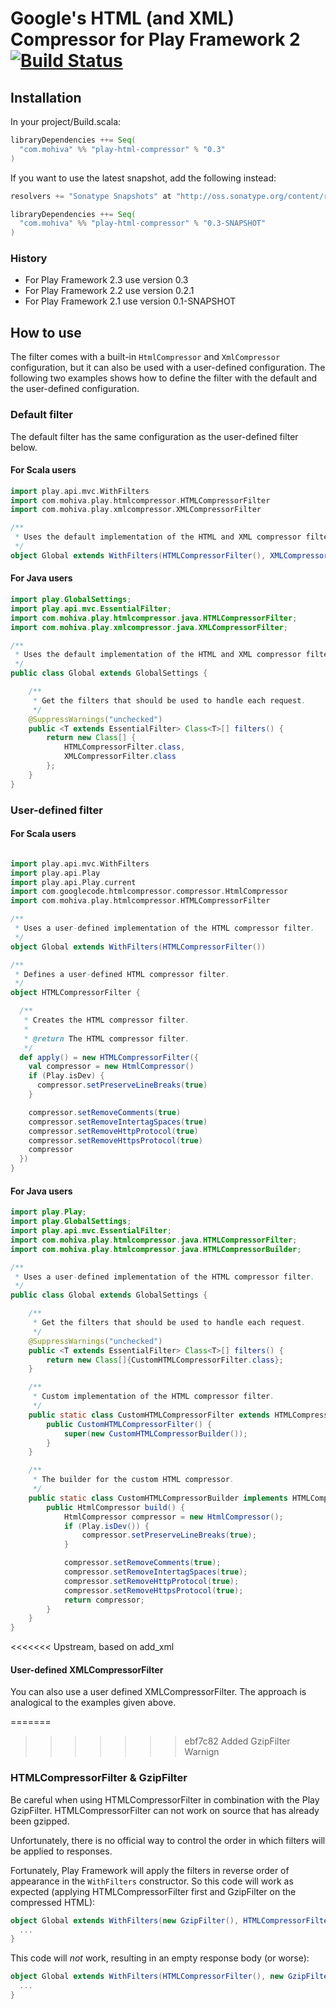 # Google's HTML (and XML) Compressor for Play Framework 2[![Build Status](https://travis-ci.org/mohiva/play-html-compressor.png)](https://travis-ci.org/mohiva/play-html-compressor)

## Installation

In your project/Build.scala:
```scala
libraryDependencies ++= Seq(
  "com.mohiva" %% "play-html-compressor" % "0.3"
)
```

If you want to use the latest snapshot, add the following instead:
```scala
resolvers += "Sonatype Snapshots" at "http://oss.sonatype.org/content/repositories/snapshots/"

libraryDependencies ++= Seq(
  "com.mohiva" %% "play-html-compressor" % "0.3-SNAPSHOT"
)
```

### History

* For Play Framework 2.3 use version 0.3
* For Play Framework 2.2 use version 0.2.1
* For Play Framework 2.1 use version 0.1-SNAPSHOT

## How to use

The filter comes with a built-in `HtmlCompressor` and `XmlCompressor`
configuration, but it can also be used with a user-defined configuration. The
following two examples shows how to define the filter with the default and the
user-defined configuration.

### Default filter

The default filter has the same configuration as the user-defined filter below.

#### For Scala users

```scala
import play.api.mvc.WithFilters
import com.mohiva.play.htmlcompressor.HTMLCompressorFilter
import com.mohiva.play.xmlcompressor.XMLCompressorFilter

/**
 * Uses the default implementation of the HTML and XML compressor filters.
 */
object Global extends WithFilters(HTMLCompressorFilter(), XMLCompressorFilter())
```

#### For Java users

```java
import play.GlobalSettings;
import play.api.mvc.EssentialFilter;
import com.mohiva.play.htmlcompressor.java.HTMLCompressorFilter;
import com.mohiva.play.xmlcompressor.java.XMLCompressorFilter;

/**
 * Uses the default implementation of the HTML and XML compressor filters.
 */
public class Global extends GlobalSettings {

    /**
     * Get the filters that should be used to handle each request.
     */
    @SuppressWarnings("unchecked")
    public <T extends EssentialFilter> Class<T>[] filters() {
        return new Class[] {
            HTMLCompressorFilter.class,
            XMLCompressorFilter.class
        };
    }
}
```

### User-defined filter

#### For Scala users

```scala

import play.api.mvc.WithFilters
import play.api.Play
import play.api.Play.current
import com.googlecode.htmlcompressor.compressor.HtmlCompressor
import com.mohiva.play.htmlcompressor.HTMLCompressorFilter

/**
 * Uses a user-defined implementation of the HTML compressor filter.
 */
object Global extends WithFilters(HTMLCompressorFilter())

/**
 * Defines a user-defined HTML compressor filter.
 */
object HTMLCompressorFilter {

  /**
   * Creates the HTML compressor filter.
   *
   * @return The HTML compressor filter.
   */
  def apply() = new HTMLCompressorFilter({
    val compressor = new HtmlCompressor()
    if (Play.isDev) {
      compressor.setPreserveLineBreaks(true)
    }

    compressor.setRemoveComments(true)
    compressor.setRemoveIntertagSpaces(true)
    compressor.setRemoveHttpProtocol(true)
    compressor.setRemoveHttpsProtocol(true)
    compressor
  })
}

```

#### For Java users

```java
import play.Play;
import play.GlobalSettings;
import play.api.mvc.EssentialFilter;
import com.mohiva.play.htmlcompressor.java.HTMLCompressorFilter;
import com.mohiva.play.htmlcompressor.java.HTMLCompressorBuilder;

/**
 * Uses a user-defined implementation of the HTML compressor filter.
 */
public class Global extends GlobalSettings {

    /**
     * Get the filters that should be used to handle each request.
     */
    @SuppressWarnings("unchecked")
    public <T extends EssentialFilter> Class<T>[] filters() {
        return new Class[]{CustomHTMLCompressorFilter.class};
    }

    /**
     * Custom implementation of the HTML compressor filter.
     */
    public static class CustomHTMLCompressorFilter extends HTMLCompressorFilter {
        public CustomHTMLCompressorFilter() {
            super(new CustomHTMLCompressorBuilder());
        }
    }

    /**
     * The builder for the custom HTML compressor.
     */
    public static class CustomHTMLCompressorBuilder implements HTMLCompressorBuilder {
        public HtmlCompressor build() {
            HtmlCompressor compressor = new HtmlCompressor();
            if (Play.isDev()) {
                compressor.setPreserveLineBreaks(true);
            }

            compressor.setRemoveComments(true);
            compressor.setRemoveIntertagSpaces(true);
            compressor.setRemoveHttpProtocol(true);
            compressor.setRemoveHttpsProtocol(true);
            return compressor;
        }
    }
}
```

<<<<<<< Upstream, based on add_xml
#### User-defined XMLCompressorFilter

You can also use a user defined XMLCompressorFilter. The approach is analogical
to the examples given above.

=======
>>>>>>> ebf7c82 Added GzipFilter Warnign
### HTMLCompressorFilter & GzipFilter

Be careful when using HTMLCompressorFilter in combination with the Play
GzipFilter. HTMLCompressorFilter can not work on source that has already been
gzipped.

Unfortunately, there is no official way to control the order in which filters
will be applied to responses.

Fortunately, Play Framework will apply the filters in reverse order of
appearance in the `WithFilters` constructor. So this code will work as expected
(applying HTMLCompressorFilter first and GzipFilter on the compressed HTML):

```scala
object Global extends WithFilters(new GzipFilter(), HTMLCompressorFilter()) {
  ...
}
```

This code will _not_ work, resulting in an empty response body (or worse):
```scala
object Global extends WithFilters(HTMLCompressorFilter(), new GzipFilter()) {
  ...
}
```

